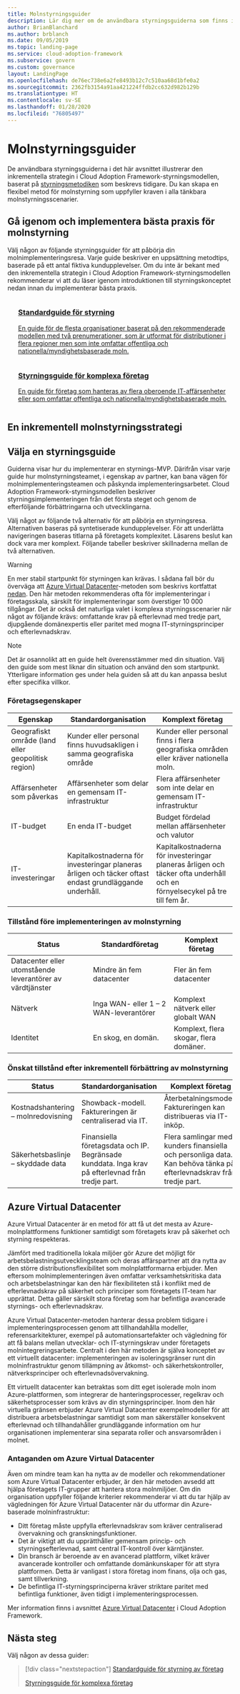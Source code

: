 ```yaml
---
title: Molnstyrningsguider
description: Lär dig mer om de användbara styrningsguiderna som finns i Cloud Adoption Framework.
author: BrianBlanchard
ms.author: brblanch
ms.date: 09/05/2019
ms.topic: landing-page
ms.service: cloud-adoption-framework
ms.subservice: govern
ms.custom: governance
layout: LandingPage
ms.openlocfilehash: de76ec738e6a2fe8493b12c7c510aa68d1bfe0a2
ms.sourcegitcommit: 2362fb3154a91aa421224ffdb2cc632d982b129b
ms.translationtype: HT
ms.contentlocale: sv-SE
ms.lasthandoff: 01/28/2020
ms.locfileid: "76805497"
---
```

# <a name="cloud-governance-guides"></a>Molnstyrningsguider

De användbara styrningsguiderna i det här avsnittet illustrerar den inkrementella strategin i Cloud Adoption Framework-styrningsmodellen, baserat på [styrningsmetodiken](../methodology.md) som beskrevs tidigare. Du kan skapa en flexibel metod för molnstyrning som uppfyller kraven i alla tänkbara molnstyrningsscenarier.

## <a name="review-and-adopt-cloud-governance-best-practices"></a>Gå igenom och implementera bästa praxis för molnstyrning

Välj någon av följande styrningsguider för att påbörja din molnimplementeringsresa. Varje guide beskriver en uppsättning metodtips, baserade på ett antal fiktiva kundupplevelser. Om du inte är bekant med den inkrementella strategin i Cloud Adoption Framework-styrningsmodellen rekommenderar vi att du läser igenom introduktionen till styrningskonceptet nedan innan du implementerar bästa praxis.

<!-- markdownlint-disable MD033 -->

<ul class="panelContent cardsZ">
<li style="display: flex; flex-direction: column;">
    <a href="./standard/index.md" style="display: flex; flex-direction: column; flex: 1 0 auto;">
        <div class="cardSize" style="flex: 1 0 auto; display: flex;">
            <div class="cardPadding" style="display: flex;">
                <div class="card">
                    <div class="cardText">
                        <h3>Standardguide för styrning</h3>
                        <p>En guide för de flesta organisationer baserat på den rekommenderade modellen med två prenumerationer, som är utformat för distributioner i flera regioner men som inte omfattar offentliga och nationella/myndighetsbaserade moln.</p>
                    </div>
                </div>
            </div>
        </div>
    </a>
</li>
<li style="display: flex; flex-direction: column;">
    <a href="./complex/index.md" style="display: flex; flex-direction: column; flex: 1 0 auto;">
        <div class="cardSize" style="flex: 1 0 auto; display: flex;">
            <div class="cardPadding" style="display: flex;">
                <div class="card">
                    <div class="cardText">
                        <h3>Styrningsguide för komplexa företag</h3>
                        <p>En guide för företag som hanteras av flera oberoende IT-affärsenheter eller som omfattar offentliga och nationella/myndighetsbaserade moln.</p>
                    </div>
                </div>
            </div>
        </div>
    </a>
</li>
</ul>

<!-- markdownlint-enable MD033 -->

## <a name="an-incremental-approach-to-cloud-governance"></a>En inkrementell molnstyrningsstrategi

## <a name="choose-a-governance-guide"></a>Välja en styrningsguide

Guiderna visar hur du implementerar en styrnings-MVP. Därifrån visar varje guide hur molnstyrningsteamet, i egenskap av partner, kan bana vägen för molnimplementeringsteamen och påskynda implementeringsarbetet. Cloud Adoption Framework-styrningsmodellen beskriver styrningsimplementeringen från det första steget och genom de efterföljande förbättringarna och utvecklingarna.

Välj något av följande två alternativ för att påbörja en styrningsresa. Alternativen baseras på syntetiserade kundupplevelser. För att underlätta navigeringen baseras titlarna på företagets komplexitet. Läsarens beslut kan dock vara mer komplext. Följande tabeller beskriver skillnaderna mellan de två alternativen.

> [!WARNING]
> En mer stabil startpunkt för styrningen kan krävas. I sådana fall bör du överväga att [Azure Virtual Datacenter](#azure-virtual-datacenter)-metoden som beskrivs kortfattat [nedan](#azure-virtual-datacenter). Den här metoden rekommenderas ofta för implementeringar i företagsskala, särskilt för implementeringar som överstiger 10 000 tillgångar. Det är också det naturliga valet i komplexa styrningsscenarier när något av följande krävs: omfattande krav på efterlevnad med tredje part, djupgående domänexpertis eller paritet med mogna IT-styrningsprinciper och efterlevnadskrav.

<!-- markdownlint-disable MD028 -->

> [!NOTE]
> Det är osannolikt att en guide helt överensstämmer med din situation. Välj den guide som mest liknar din situation och använd den som startpunkt. Ytterligare information ges under hela guiden så att du kan anpassa beslut efter specifika villkor.

### <a name="business-characteristics"></a>Företagsegenskaper

| Egenskap | Standardorganisation | Komplext företag |
|---|---|---|
| Geografiskt område (land eller geopolitisk region) | Kunder eller personal finns huvudsakligen i samma geografiska område | Kunder eller personal finns i flera geografiska områden eller kräver nationella moln. |
| Affärsenheter som påverkas | Affärsenheter som delar en gemensam IT-infrastruktur | Flera affärsenheter som inte delar en gemensam IT-infrastruktur |
| IT-budget | En enda IT-budget | Budget fördelad mellan affärsenheter och valutor |
| IT-investeringar | Kapitalkostnaderna för investeringar planeras årligen och täcker oftast endast grundläggande underhåll. | Kapitalkostnaderna för investeringar planeras årligen och täcker ofta underhåll och en förnyelsecykel på tre till fem år. |

### <a name="current-state-before-adopting-cloud-governance"></a>Tillstånd före implementeringen av molnstyrning

| Status | Standardföretag | Komplext företag |
|---|---|---|
| Datacenter eller utomstående leverantörer av värdtjänster | Mindre än fem datacenter | Fler än fem datacenter |
| Nätverk | Inga WAN- eller 1 &ndash; 2 WAN-leverantörer | Komplext nätverk eller globalt WAN |
| Identitet | En skog, en domän. | Komplext, flera skogar, flera domäner. |

### <a name="desired-future-state-after-incremental-improvement-of-cloud-governance"></a>Önskat tillstånd efter inkrementell förbättring av molnstyrning

| Status | Standardorganisation | Komplext företag |
|---|---|---|
| Kostnadshantering – molnredovisning | Showback-modell. Faktureringen är centraliserad via IT. | Återbetalningsmodell. Faktureringen kan distribueras via IT-inköp. |
| Säkerhetsbaslinje – skyddade data | Finansiella företagsdata och IP. Begränsade kunddata. Inga krav på efterlevnad från tredje part. | Flera samlingar med kunders finansiella och personliga data. Kan behöva tänka på efterlevnadskrav från tredje part. |

## <a name="azure-virtual-datacenter"></a>Azure Virtual Datacenter

Azure Virtual Datacenter är en metod för att få ut det mesta av Azure-molnplattformens funktioner samtidigt som företagets krav på säkerhet och styrning respekteras.

Jämfört med traditionella lokala miljöer gör Azure det möjligt för arbetsbelastningsutvecklingsteam och deras affärspartner att dra nytta av den större distributionsflexibilitet som molnplattformarna erbjuder. Men eftersom molnimplementeringen även omfattar verksamhetskritiska data och arbetsbelastningar kan den här flexibiliteten stå i konflikt med de efterlevnadskrav på säkerhet och principer som företagets IT-team har upprättat. Detta gäller särskilt stora företag som har befintliga avancerade styrnings- och efterlevnadskrav.

Azure Virtual Datacenter-metoden hanterar dessa problem tidigare i implementeringsprocessen genom att tillhandahålla modeller, referensarkitekturer, exempel på automationsartefakter och vägledning för att få balans mellan utvecklar- och IT-styrningskrav under företagets molnintegreringsarbete. Centralt i den här metoden är själva konceptet av ett virtuellt datacenter: implementeringen av isoleringsgränser runt din molninfrastruktur genom tillämpning av åtkomst- och säkerhetskontroller, nätverksprinciper och efterlevnadsövervakning.

Ett virtuellt datacenter kan betraktas som ditt eget isolerade moln inom Azure-plattformen, som integrerar de hanteringsprocesser, regelkrav och säkerhetsprocesser som krävs av din styrningsprinciper. Inom den här virtuella gränsen erbjuder Azure Virtual Datacenter exempelmodeller för att distribuera arbetsbelastningar samtidigt som man säkerställer konsekvent efterlevnad och tillhandahåller grundläggande information om hur organisationen implementerar sina separata roller och ansvarsområden i molnet.

### <a name="azure-virtual-datacenter-assumptions"></a>Antaganden om Azure Virtual Datacenter

Även om mindre team kan ha nytta av de modeller och rekommendationer som Azure Virtual Datacenter erbjuder, är den här metoden avsedd att hjälpa företagets IT-grupper att hantera stora molnmiljöer. Om din organisation uppfyller följande kriterier rekommenderar vi att du tar hjälp av vägledningen för Azure Virtual Datacenter när du utformar din Azure-baserade molninfrastruktur:

- Ditt företag måste uppfylla efterlevnadskrav som kräver centraliserad övervakning och granskningsfunktioner.
- Det är viktigt att du upprätthåller gemensam princip- och styrningsefterlevnad, samt central IT-kontroll över kärntjänster.
- Din bransch är beroende av en avancerad plattform, vilket kräver avancerade kontroller och omfattande domänkunskaper för att styra plattformen. Detta är vanligast i stora företag inom finans, olja och gas, samt tillverkning.
- De befintliga IT-styrningsprinciperna kräver striktare paritet med befintliga funktioner, även tidigt i implementeringsprocessen.

Mer information finns i avsnittet [Azure Virtual Datacenter](../../reference/vdc.md) i Cloud Adoption Framework.

## <a name="next-steps"></a>Nästa steg

Välj någon av dessa guider:

> [!div class="nextstepaction"]
> [Standardguide för styrning av företag](./standard/index.md)
>
> [Styrningsguide för komplexa företag](./complex/index.md)
